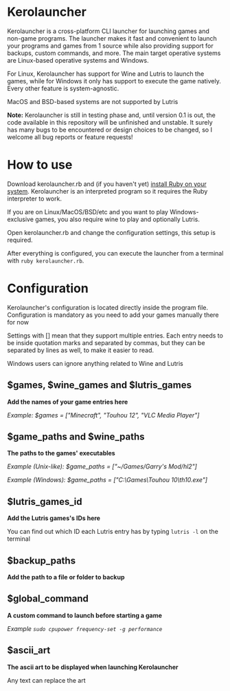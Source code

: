 # Kerolauncher
Kerolauncher is a cross-platform CLI launcher for launching games and non-game programs. The launcher makes it fast and convenient to launch your programs and games from 1 source while also providing support for backups, custom commands, and more. The main target operative systems are Linux-based operative systems and Windows.

For Linux, Kerolauncher has support for Wine and Lutris to launch the games, while for Windows it only has support to execute the game natively. Every other feature is system-agnostic.

MacOS and BSD-based systems are not supported by Lutris

**Note:** Kerolauncher is still in testing phase and, until version 0.1 is out, the code available in this repository will be unfinished and unstable. It surely has many bugs to be encountered or design choices to be changed, so I welcome all bug reports or feature requests!

# How to use
Download kerolauncher.rb and (if you haven't yet) [install Ruby on your system](https://www.ruby-lang.org/en/). Kerolauncher is an interpreted program so it requires the Ruby interpreter to work.

If you are on Linux/MacOS/BSD/etc and you want to play Windows-exclusive games, you also require wine to play and optionally Lutris.

Open kerolauncher.rb and change the configuration settings, this setup is required.

After everything is configured, you can execute the launcher from a terminal with ```ruby kerolauncher.rb```.

# Configuration
Kerolauncher's configuration is located directly inside the program file. Configuration is mandatory as you need to add your games manually there for now

Settings with [] mean that they support multiple entries. Each entry needs to be inside quotation marks and separated by commas, but they can be separated by lines as well, to make it easier to read.

Windows users can ignore anything related to Wine and Lutris

## $games, $wine_games and $lutris_games
**Add the names of your game entries here**

*Example: $games = ["Minecraft", "Touhou 12", "VLC Media Player"]*

## $game_paths and $wine_paths
**The paths to the games' executables**

*Example (Unix-like): $game_paths = ["~/Games/Garry's Mod/hl2"]*

*Example (Windows): $game_paths = ["C:\Games\Touhou 10\th10.exe"]*

## $lutris_games_id
**Add the Lutris games's IDs here**

You can find out which ID each Lutris entry has by typing ```lutris -l``` on the terminal

## $backup_paths
**Add the path to a file or folder to backup**

## $global_command
**A custom command to launch before starting a game**

*Example ```sudo cpupower frequency-set -g performance```*

## $ascii_art
**The ascii art to be displayed when launching Kerolauncher** 

Any text can replace the art
